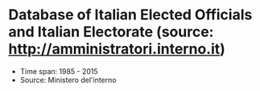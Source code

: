 # Database of Italian Elected Officials and Italian Electorate (source: http://amministratori.interno.it)
* Time span: 1985 - 2015
* Source: Ministero del'interno
